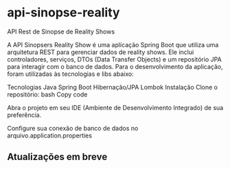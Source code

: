 # api-sinopse-reality
API Rest de Sinopse de Reality Shows

A API Sinopsers Reality Show é uma aplicação Spring Boot que utiliza uma arquitetura REST para gerenciar dados de reality shows. Ele inclui controladores, serviços, DTOs (Data Transfer Objects) e um repositório JPA para interagir com o banco de dados.
Para o desenvolvimento da aplicação, foram utilizadas às tecnologias e libs abaixo:

Tecnologias
Java
Spring Boot
Hibernação/JPA
Lombok
Instalação
Clone o repositório:
bash
Copy code

Abra o projeto em seu IDE (Ambiente de Desenvolvimento Integrado) de sua preferência.

Configure sua conexão de banco de dados no arquivo.application.properties

## Atualizações em breve







